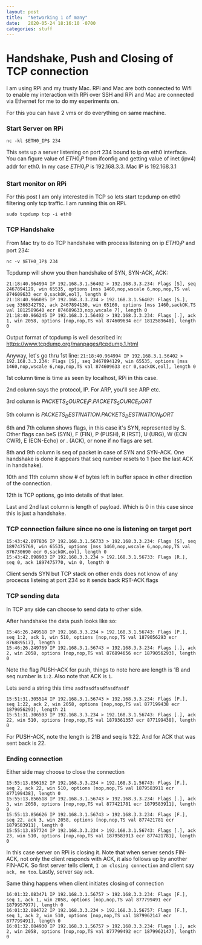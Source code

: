 ```yaml
---
layout: post
title:  "Networking 1 of many"
date:   2020-05-24 18:16:10 -0700
categories: stuff
---
```


# Handshake, Push and Closing of TCP connection

I am using RPi and my trusty Mac. RPi and Mac are both connected to Wifi to enable my interaction with RPi over SSH and RPi and Mac are connected via Ethernet for me to do my experiments on.

For this you can have 2 vms or do everything on same machine.

### Start Server on RPi

`nc -kl $ETH0_IP$ 234`

This sets up a server listening on port 234 bound to ip on eth0 interface. You can figure value of $ETH0_IP$ from ifconfig and getting value of inet (ipv4) addr for eth0. In my case $ETH0_IP$ is 192.168.3.3. Mac IP is 192.168.3.1

### Start monitor on RPi

For this post I am only interested in TCP so lets start tcpdump on eth0 filtering only tcp traffic. I am running this on RPi.

`sudo tcpdump tcp -i eth0`


### TCP Handshake

From Mac try to do TCP handshake with process listening on ip $ETH0_IP$ and port 234:

`nc -v $ETH0_IP$ 234`

Tcpdump will show you then handshake of SYN, SYN-ACK, ACK:

```
21:18:40.964994 IP 192.168.3.1.56402 > 192.168.3.3.234: Flags [S], seq 2467894129, win 65535, options [mss 1460,nop,wscale 6,nop,nop,TS val 874609633 ecr 0,sackOK,eol], length 0
21:18:40.966085 IP 192.168.3.3.234 > 192.168.3.1.56402: Flags [S.], seq 3368342792, ack 2467894130, win 65160, options [mss 1460,sackOK,TS val 1812589640 ecr 874609633,nop,wscale 7], length 0
21:18:40.966245 IP 192.168.3.1.56402 > 192.168.3.3.234: Flags [.], ack 1, win 2058, options [nop,nop,TS val 874609634 ecr 1812589640], length 0
```

Output format of tcpdump is well described in: https://www.tcpdump.org/manpages/tcpdump.1.html

Anyway, let's go thru 1st line:
`21:18:40.964994 IP 192.168.3.1.56402 > 192.168.3.3.234: Flags [S], seq 2467894129, win 65535, options [mss 1460,nop,wscale 6,nop,nop,TS val 874609633 ecr 0,sackOK,eol], length 0`

1st column time is time as seen by localhost, RPi in this case.

2nd column says the protocol, IP. For ARP, you'll see ARP etc.

3rd column is $PACKETS_SOURCE_IP$.$PACKETS_SOURCE_PORT$

5th column is $PACKETS_DESTINATION$.$PACKETS_DESTINATION_PORT$

6th and 7th column shows flags, in this case it's SYN, represented by S. Other flags can beS (SYN), F (FIN), P (PUSH), R (RST), U (URG), W (ECN CWR), E (ECN-Echo) or . (ACK), or none if no flags are set.

8th and 9th column is seq of packet in case of SYN and SYN-ACK. One handshake is done it appears that seq number resets to 1 (see the last ACK in handshake).

10th and 11th column show # of bytes left in buffer space in other direction of the connection.

12th is TCP options, go into details of that later.

Last and 2nd last column is length of payload. Which is 0 in this case since this is just a handshake.

### TCP connection failure since no one is listening on target port

```
15:43:42.097836 IP 192.168.3.1.56733 > 192.168.3.3.234: Flags [S], seq 1897475769, win 65535, options [mss 1460,nop,wscale 6,nop,nop,TS val 876730690 ecr 0,sackOK,eol], length 0
15:43:42.098903 IP 192.168.3.3.234 > 192.168.3.1.56733: Flags [R.], seq 0, ack 1897475770, win 0, length 0
```

Client sends SYN but TCP stack on other ends does not know of any procecss listeing at port 234 so it sends back RST-ACK flags

### TCP sending data

In TCP any side can choose to send data to other side.

After handshake the data push looks like so:
```
15:46:26.249518 IP 192.168.3.3.234 > 192.168.3.1.56743: Flags [P.], seq 1:2, ack 1, win 510, options [nop,nop,TS val 1879056293 ecr 876889517], length 1
15:46:26.249769 IP 192.168.3.1.56743 > 192.168.3.3.234: Flags [.], ack 2, win 2058, options [nop,nop,TS val 876894656 ecr 1879056293], length 0
```

Note the flag PUSH-ACK for push, things to note here are length is 1B and seq number is `1:2`. Also note that ACK is `1`.

Lets send a string this time `asdfasdfasdfasdfasdf`
```
15:51:31.305514 IP 192.168.3.1.56743 > 192.168.3.3.234: Flags [P.], seq 1:22, ack 2, win 2058, options [nop,nop,TS val 877199438 ecr 1879056293], length 21
15:51:31.306593 IP 192.168.3.3.234 > 192.168.3.1.56743: Flags [.], ack 22, win 510, options [nop,nop,TS val 1879361357 ecr 877199438], length 0
```

For PUSH-ACK, note the length is 21B and seq is 1:22. And for ACK that was sent back is 22.

### Ending connection

Either side may choose to close the connection

```
15:55:13.856162 IP 192.168.3.3.234 > 192.168.3.1.56743: Flags [F.], seq 2, ack 22, win 510, options [nop,nop,TS val 1879583911 ecr 877199438], length 0
15:55:13.856518 IP 192.168.3.1.56743 > 192.168.3.3.234: Flags [.], ack 3, win 2058, options [nop,nop,TS val 877421781 ecr 1879583911], length 0
15:55:13.856626 IP 192.168.3.1.56743 > 192.168.3.3.234: Flags [F.], seq 22, ack 3, win 2058, options [nop,nop,TS val 877421781 ecr 1879583911], length 0
15:55:13.857724 IP 192.168.3.3.234 > 192.168.3.1.56743: Flags [.], ack 23, win 510, options [nop,nop,TS val 1879583913 ecr 877421781], length 0
```

In this case server on RPi is closing it. Note that when server sends FIN-ACK, not only the client responds with ACK, it also follows up by another FIN-ACK. So first server tells client, `I am closing connection` and client say `ack, me too`. Lastly, server say `ack`.

Same thing happens when client initiates closing of connection
```
16:01:32.083471 IP 192.168.3.1.56757 > 192.168.3.3.234: Flags [F.], seq 1, ack 1, win 2058, options [nop,nop,TS val 877799491 ecr 1879957977], length 0
16:01:32.084722 IP 192.168.3.3.234 > 192.168.3.1.56757: Flags [F.], seq 1, ack 2, win 510, options [nop,nop,TS val 1879962147 ecr 877799491], length 0
16:01:32.084930 IP 192.168.3.1.56757 > 192.168.3.3.234: Flags [.], ack 2, win 2058, options [nop,nop,TS val 877799492 ecr 1879962147], length 0
```